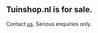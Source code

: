 ## Tuinshop.nl is for sale.

Contact [us](mailto:tuinshop@dsgdiensten.nl). Serious enquiries only.

